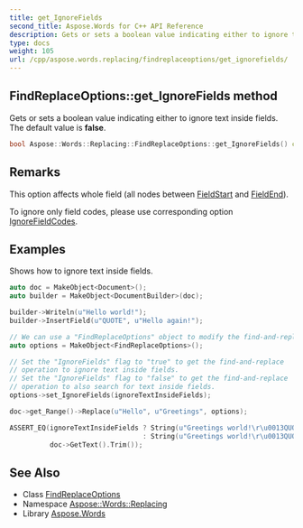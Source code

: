 ```yaml
---
title: get_IgnoreFields
second_title: Aspose.Words for C++ API Reference
description: Gets or sets a boolean value indicating either to ignore text inside fields. The default value is false.
type: docs
weight: 105
url: /cpp/aspose.words.replacing/findreplaceoptions/get_ignorefields/
---
```

## FindReplaceOptions::get_IgnoreFields method


Gets or sets a boolean value indicating either to ignore text inside fields. The default value is **false**.

```cpp
bool Aspose::Words::Replacing::FindReplaceOptions::get_IgnoreFields() const
```

## Remarks


This option affects whole field (all nodes between [FieldStart](../../../aspose.words/nodetype/) and [FieldEnd](../../../aspose.words/nodetype/)).

To ignore only field codes, please use corresponding option [IgnoreFieldCodes](../get_ignorefieldcodes/).

## Examples



Shows how to ignore text inside fields. 
```cpp
auto doc = MakeObject<Document>();
auto builder = MakeObject<DocumentBuilder>(doc);

builder->Writeln(u"Hello world!");
builder->InsertField(u"QUOTE", u"Hello again!");

// We can use a "FindReplaceOptions" object to modify the find-and-replace process.
auto options = MakeObject<FindReplaceOptions>();

// Set the "IgnoreFields" flag to "true" to get the find-and-replace
// operation to ignore text inside fields.
// Set the "IgnoreFields" flag to "false" to get the find-and-replace
// operation to also search for text inside fields.
options->set_IgnoreFields(ignoreTextInsideFields);

doc->get_Range()->Replace(u"Hello", u"Greetings", options);

ASSERT_EQ(ignoreTextInsideFields ? String(u"Greetings world!\r\u0013QUOTE\u0014Hello again!\u0015")
                                 : String(u"Greetings world!\r\u0013QUOTE\u0014Greetings again!\u0015"),
          doc->GetText().Trim());
```

## See Also

* Class [FindReplaceOptions](../)
* Namespace [Aspose::Words::Replacing](../../)
* Library [Aspose.Words](../../../)
